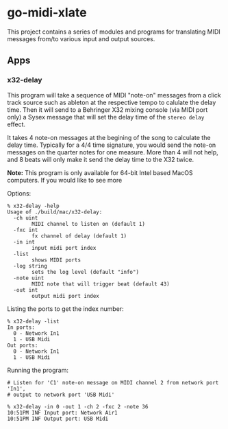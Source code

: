 # go-midi-xlate

This project contains a series of modules and programs for translating MIDI messages from/to various input and output sources.

## Apps

### x32-delay

This program will take a sequence of MIDI "note-on" messages from a click track source such as ableton at the respective tempo to calulate the delay time. Then it will send to a Behringer X32 mixing console (via MIDI port only) a Sysex message that will set the delay time of the `stereo delay` effect. 

It takes 4 note-on messages at the begining of the song to calculate the delay time. Typically for a 4/4 time signature, you would send the note-on messages on the quarter notes for one measure. More than 4 will not help, and 8 beats will only make it send the delay time to the X32 twice.

__Note:__ This program is only available for 64-bit Intel based MacOS computers. If you would like to see more

Options:
```text
% x32-delay -help
Usage of ./build/mac/x32-delay:
  -ch uint
    	MIDI channel to listen on (default 1)
  -fxc int
    	fx channel of delay (default 1)
  -in int
    	input midi port index
  -list
    	shows MIDI ports
  -log string
    	sets the log level (default "info")
  -note uint
    	MIDI note that will trigger beat (default 43)
  -out int
    	output midi port index
```

Listing the ports to get the index number:
```text
% x32-delay -list
In ports:
  0 - Network In1
  1 - USB Midi
Out ports:
  0 - Network In1
  1 - USB Midi
```

Running the program:

```text
# Listen for 'C1' note-on message on MIDI channel 2 from network port 'In1', 
# output to network port 'USB Midi'

% x32-delay -in 0 -out 1 -ch 2 -fxc 2 -note 36
10:51PM INF Input port: Network Air1
10:51PM INF Output port: USB Midi

```